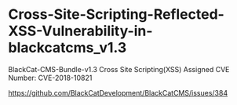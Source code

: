 # Cross-Site-Scripting-Reflected-XSS-Vulnerability-in-blackcatcms_v1.3
BlackCat-CMS-Bundle-v1.3 Cross Site Scripting(XSS) Assigned CVE Number: CVE-2018-10821

https://github.com/BlackCatDevelopment/BlackCatCMS/issues/384
